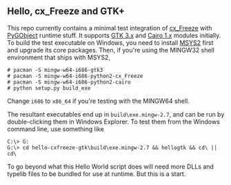 ## Hello, cx_Freeze and GTK+

This repo currently contains a minimal test integration of
[cx_Freeze][cxfreeze] with [PyGObject][pygi] runtime stuff.
It supports [GTK 3.x][gtk] and [Cairo 1.x][cairo] modules initially.
To build the test executable on Windows,
you need to install [MSYS2][msys2] first and upgrade its core packages.
Then, if you're using the MINGW32 shell environment that ships with MSYS2,

```
# pacman -S mingw-w64-i686-gtk3
# pacman -S mingw-w64-i686-python2-cx_Freeze
# pacman -S mingw-w64-i686-python2-cairo
# python setup.py build_exe
```

Change `i686` to `x86_64` if you're testing with the MINGW64 shell.

The resultant executables end up in `build\exe.mingw-2.7`, and can be
run by double-clicking them in Windows Explorer. To test them from the
Windows command line, use something like

```
C:\> G:
G:\> cd hello-cxfreeze-gtk\build\exe.mingw-2.7 && hellogtk && cd\ || cd\
```

To go beyond what this Hello World script does will need more DLLs and
typelib files to be bundled for use at runtime. But this is a start.

[cxfreeze]: https://cx-freeze.readthedocs.org
[gtk]: https://en.wikipedia.org/wiki/GTK%2B
[cairo]: http://cairographics.org/
[msys2]: https://msys2.github.io/
[pygi]: https://wiki.python.org/moin/PyGobject
